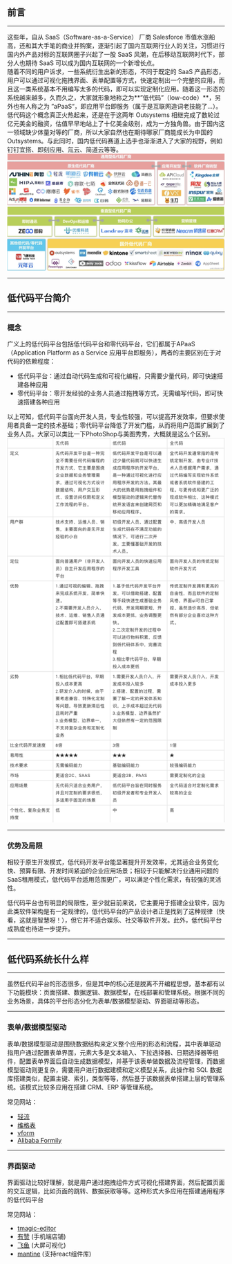 ## 前言
----
这些年，自从 SaaS（Software-as-a-Service） 厂商 Salesforce 市值水涨船高，还和其大手笔的商业并购案，逐渐引起了国内互联网行业人的关注，习惯进行国内外产品对标的互联网圈子兴起了一股 SaaS 风潮，在后移动互联网时代下，部分人也期待 SaaS 可以成为国内互联网的一个新增长点。  
随着不同的用户诉求，一些系统衍生出新的形态，不同于既定的 SaaS 产品形态，用户可以通过可视化拖拽界面、表单配置等方式，快速定制出一个完整的应用，而且这一类系统基本不用编写太多的代码，即可以实现定制化应用。随着这一形态的系统越来越多，久而久之，大家就形象地称之为**”低代码”（low-code）**，另外也有人称之为 ”aPaaS“，即应用平台即服务（属于是互联网造词老技能了...）。  
低代码这个概念真正火热起来，还是在于这两年 Outsystems 相继完成了数轮过亿元美金的融资，估值早早地站上了十亿美金级别，成为一方独角兽。由于国内这一领域缺少体量对等的厂商，所以大家自然也在期待哪家厂商能成长为中国的 Outsystems。与此同时，国内低代码赛道上选手也渐渐进入了大家的视野，例如钉钉宜搭、即刻应用、氚云、简道云等等。
![''](../image/lowcode2.png)

----

## 低代码平台简介
----
### 概念
广义上的低代码平台包括低代码平台和零代码平台，它们都属于APaaS（Application Platform as a Service  应用平台即服务），两者的主要区别在于对代码的依赖程度：
- 低代码平台：通过自动代码生成和可视化编程，只需要少量代码，即可快速搭建各种应用
- 零代码平台：零开发经验的业务人员通过拖拽等方式，无需编写代码，即可快速搭建各种应用  

以上可知，低代码平台面向开发人员，专业性较强，可以提高开发效率，但要求使用者具备一定的技术基础；零代码平台降低了开发门槛，从而将用户范围扩展到了业务人员。大家可以类比一下PhotoShop与美图秀秀，大概就是这么个区别。
![''](../image/lowcode.png)

----
### 优势及局限
相较于原生开发模式，低代码开发平台能显著提升开发效率，尤其适合业务变化快、预算有限、开发时间紧迫的企业应用场景；相较于只能解决行业通用问题的SaaS租用模式，低代码平台适用范围更广，可以满足个性化需求，有较强的灵活性。

低代码平台也有明显的局限性，至少就目前来说，它主要用于搭建企业软件，因为此类软件架构是有一定规律的，低代码平台的产品设计者正是找到了这种规律（快看，这就是智慧呀！），但它并不适合娱乐、社交等软件开发。此外，低代码平台成熟度也待进一步提升。

----
## 低代码系统长什么样
----
虽然低代码平台的形态很多，但是其中的核心还是脱离不开编程思想，基本都有以下功能模块：页面搭建、数据逻辑、数据模型，在线部署和管理系统。根据不同的业务场景，具体的平台形态分化为表单/数据模型驱动、界面驱动等形态。

----
### 表单/数据模型驱动
表单/数据模型驱动是围绕数据结构来定义整个应用的形态和流程，其中表单驱动指用户通过配置表单界面，元素大多是文本输入、下拉选择器、日期选择器等组件，配置表单界面后自动生成数据模型，并基于该表单做数据及流程管理，而数据模型驱动则更复杂，需要用户进行数据建模和定义模型关系，此操作和 SQL 数据库搭建类似，配置主键、索引，类型等等，然后基于该数据表单搭建上层的管理系统。该模式比较多应用在搭建 CRM、ERP 等管理系统。  

常见网站：
- [轻流](https://qingflow.com/)
- [维格表](https://vika.cn/)
- [vform](https://www.vform666.com/)
- [Alibaba Formily](https://v2.formilyjs.org/zh-CN)

----
### 界面驱动

界面驱动比较好理解，就是用户通过拖拽组件方式可视化搭建界面，然后配置页面的交互逻辑，比如页面的跳转、数据获取等等。这种形式大多应用在搭建通用程序的低代码平台


常见网站：
- [tmagic-editor](https://tencent.github.io/tmagic-editor/playground/index.html#/)
- [有赞](https://account.youzan.com/) (手机端店铺)
- [飞鱼](https://flyfish-demo.opscloudwise.com:23368/#/login) (大屏可视化)
- [mantine](https://mantine.dev/) (支持react组件库)

